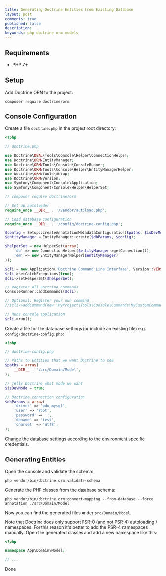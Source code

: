 ```yaml
---
title: Generating Doctrine Entities from Existing Database
layout: post
comments: true
published: false
description: 
keywords: php doctrine orm models
---
```


## Requirements

* PHP 7+

## Setup

Add Doctrine ORM to the project:

```
composer require doctrine/orm
```

## Console Configuration

Create a file `doctrine.php` in the project root directory:

```php
<?php

// doctrine.php

use Doctrine\DBAL\Tools\Console\Helper\ConnectionHelper;
use Doctrine\ORM\EntityManager;
use Doctrine\ORM\Tools\Console\ConsoleRunner;
use Doctrine\ORM\Tools\Console\Helper\EntityManagerHelper;
use Doctrine\ORM\Tools\Setup;
use Doctrine\ORM\Version;
use Symfony\Component\Console\Application;
use Symfony\Component\Console\Helper\HelperSet;

// composer require doctrine/orm

// Set up autoloader
require_once __DIR__ . '/vendor/autoload.php';

// Load database configuration
require_once __DIR__ . '/config/doctrine-config.php';

$config = Setup::createAnnotationMetadataConfiguration($paths, $isDevMode);
$entityManager = EntityManager::create($dbParams, $config);

$helperSet = new HelperSet(array(
    'db' => new ConnectionHelper($entityManager->getConnection()),
    'em' => new EntityManagerHelper($entityManager)
));

$cli = new Application('Doctrine Command Line Interface', Version::VERSION);
$cli->setCatchExceptions(true);
$cli->setHelperSet($helperSet);

// Register All Doctrine Commands
ConsoleRunner::addCommands($cli);

// Optional: Register your own command
//$cli->addCommand(new \MyProject\Tools\Console\Commands\MyCustomCommand);

// Runs console application
$cli->run();
```

Create a file for the database settings (or include an existing file) e.g. `config/doctrine-config.php`:

```php
<?php

// doctrine-config.php

// Paths to Entities that we want Doctrine to see
$paths = array(
    __DIR__ . '/src/Domain/Model',
);

// Tells Doctrine what mode we want
$isDevMode = true;

// Doctrine connection configuration
$dbParams = array(
    'driver' => 'pdo_mysql',
    'user' => 'root',
    'password' => '',
    'dbname' => 'test',
    'charset' => 'utf8',
);
```

Change the database settings according to the environment specific credentials.

## Generating Entities

Open the console and validate the schema:

```shell
php vendor/bin/doctrine orm:validate-schema
```

Generate the PHP classes from the database schema:

```shell
php vendor/bin/doctrine orm:convert-mapping --from-database --force annotation ./src/Domain/Model
```

Now you can find the generated files under `src/Domain/Model`.

Note that Doctrine does only support PSR-0 
([and not PSR-4](https://github.com/doctrine/orm/issues/6716)) autoloading / namespaces. 
For this reason it's better to add the PSR-4 namespaces manually. 
Open the generated classes and add a new namespace like this:

```php
<?php

namespace App\Domain\Model;

// ...
```

Done
